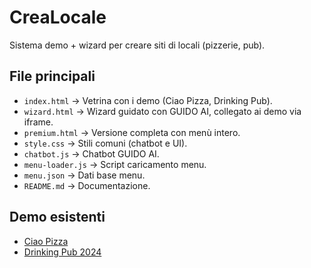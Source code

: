 # CreaLocale

Sistema demo + wizard per creare siti di locali (pizzerie, pub).

## File principali
- `index.html` → Vetrina con i demo (Ciao Pizza, Drinking Pub).
- `wizard.html` → Wizard guidato con GUIDO AI, collegato ai demo via iframe.
- `premium.html` → Versione completa con menù intero.
- `style.css` → Stili comuni (chatbot e UI).
- `chatbot.js` → Chatbot GUIDO AI.
- `menu-loader.js` → Script caricamento menu.
- `menu.json` → Dati base menu.
- `README.md` → Documentazione.

## Demo esistenti
- [Ciao Pizza](https://lucio1962.github.io/ciao-pizza/)
- [Drinking Pub 2024](https://lucio1962.github.io/drinking-pub-2024/)
